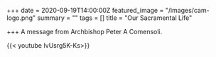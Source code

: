 +++
date = 2020-09-19T14:00:00Z
featured_image = "/images/cam-logo.png"
summary = ""
tags = []
title = "Our Sacramental Life"

+++
A message from Archbishop Peter A Comensoli.

{{< youtube IvUsrg5K-Ks>}}